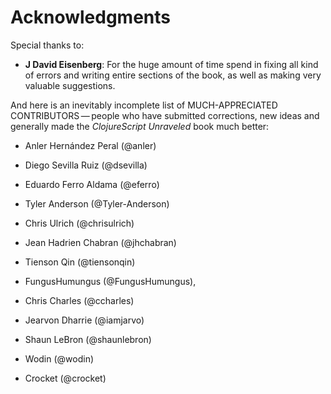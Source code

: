 # Acknowledgments

Special thanks to:

  - **J David Eisenberg**: For the huge amount of time spend in fixing
    all kind of errors and writing entire sections of the book, as well
    as making very valuable suggestions.

And here is an inevitably incomplete list of MUCH-APPRECIATED
CONTRIBUTORS — people who have submitted corrections, new ideas and
generally made the *ClojureScript Unraveled* book much better:

  - Anler Hernández Peral (@anler)

  - Diego Sevilla Ruiz (@dsevilla)

  - Eduardo Ferro Aldama (@eferro)

  - Tyler Anderson (@Tyler-Anderson)

  - Chris Ulrich (@chrisulrich)

  - Jean Hadrien Chabran (@jhchabran)

  - Tienson Qin (@tiensonqin)

  - FungusHumungus (@FungusHumungus),

  - Chris Charles (@ccharles)

  - Jearvon Dharrie (@iamjarvo)

  - Shaun LeBron (@shaunlebron)

  - Wodin (@wodin)

  - Crocket (@crocket)